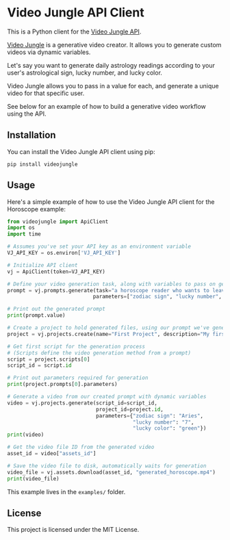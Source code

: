 # Video Jungle API Client

This is a Python client for the [Video Jungle API](https://docs.video-jungle.com/). 

[Video Jungle](https://www.video-jungle.com/) is a generative video creator. It allows you to generate custom videos via dynamic variables.

Let's say you want to generate daily astrology readings according to your user's astrological sign, lucky number, and lucky color.

Video Jungle allows you to pass in a value for each, and generate a unique video for that specific user.

See below for an example of how to build a generative video workflow using the API.

## Installation

You can install the Video Jungle API client using pip:

```
pip install videojungle
```

## Usage

Here's a simple example of how to use the Video Jungle API client for the Horoscope example:

```python
from videojungle import ApiClient
import os
import time

# Assumes you've set your API key as an environment variable
VJ_API_KEY = os.environ['VJ_API_KEY']

# Initialize API client
vj = ApiClient(token=VJ_API_KEY)

# Define your video generation task, along with variables to pass on generation
prompt = vj.prompts.generate(task="a horoscope reader who wants to leave the person excited about their future",
                            parameters=["zodiac sign", "lucky number", "lucky color"])

# Print out the generated prompt
print(prompt.value)

# Create a project to hold generated files, using our prompt we've generated
project = vj.projects.create(name="First Project", description="My first project", prompt_id=prompt.id)

# Get first script for the generation process
# (Scripts define the video generation method from a prompt)
script = project.scripts[0]
script_id = script.id

# Print out parameters required for generation
print(project.prompts[0].parameters)

# Generate a video from our created prompt with dynamic variables
video = vj.projects.generate(script_id=script_id, 
                             project_id=project.id,
                             parameters={"zodiac sign": "Aries",
                                         "lucky number": "7",
                                         "lucky color": "green"})
print(video)

# Get the video file ID from the generated video
asset_id = video["assets_id"]

# Save the video file to disk, automatically waits for generation
video_file = vj.assets.download(asset_id, "generated_horoscope.mp4")
print(video_file)
```

This example lives in the `examples/` folder.

## License

This project is licensed under the MIT License.